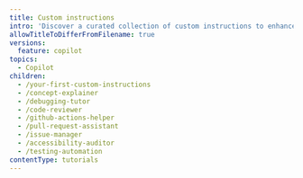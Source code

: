 ```yaml
---
title: Custom instructions
intro: 'Discover a curated collection of custom instructions to enhance your {% data variables.product.prodname_copilot %} experience.'
allowTitleToDifferFromFilename: true
versions:
  feature: copilot
topics:
  - Copilot
children:
  - /your-first-custom-instructions
  - /concept-explainer
  - /debugging-tutor
  - /code-reviewer
  - /github-actions-helper
  - /pull-request-assistant
  - /issue-manager
  - /accessibility-auditor
  - /testing-automation
contentType: tutorials
---
```

